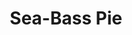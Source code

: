 ---
title: 'Sea-Bass Pie'
thumbnail: 'https://acnhcdn.com/2.0/CookingIcon/FtrFishdishBassCropped.png'
ingredients:
  -
    id: 59
    name: 'Sea Bass'
    type: 'fish'
    quantity: 1
  -
    id: 'flour'
    type: 'misc'
    quantity: 3
layout: '../../layouts/RecipeDetail.astro'
---